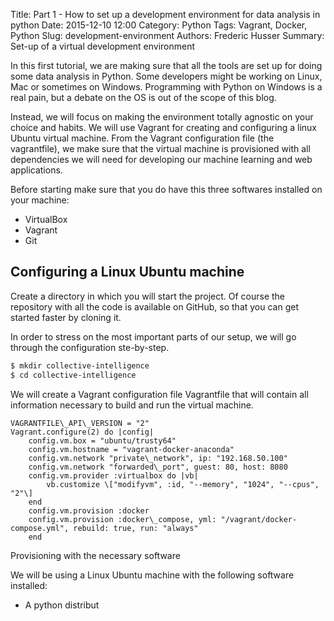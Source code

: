 Title: Part 1 - How to set up a development environment for data analysis in python
Date: 2015-12-10 12:00
Category: Python
Tags: Vagrant, Docker, Python
Slug: development-environment
Authors: Frederic Husser
Summary: Set-up of a virtual development environment

In this first tutorial, we are making sure that all the tools are set up for doing some data analysis in Python. Some developers might be working on Linux, Mac or sometimes on Windows. Programming with Python on Windows is a real pain, but a debate on the OS is out of the scope of this blog.

Instead, we will focus on making the environment totally agnostic on your choice and habits. We will use Vagrant for creating and configuring a linux Ubuntu virtual machine. From the Vagrant configuration file (the vagrantfile), we make sure that the virtual machine is provisioned with all dependencies we will need for developing our machine learning and web applications.

Before starting make sure that you do have this three softwares installed on your machine:
-   VirtualBox
-   Vagrant
-   Git

Configuring a Linux Ubuntu machine
----------------------------------
Create a directory in which you will start the project. Of course the repository with all the code is available on GitHub, so that you can get started faster by cloning it.

In order to stress on the most important parts of our setup, we will go through the configuration ste-by-step.

```bash
$ mkdir collective-intelligence
$ cd collective-intelligence
```

We will create a Vagrant configuration file Vagrantfile that will contain all information necessary to build and run the virtual machine.

```
VAGRANTFILE\_API\_VERSION = "2"
Vagrant.configure(2) do |config|
    config.vm.box = "ubuntu/trusty64"
    config.vm.hostname = "vagrant-docker-anaconda"
    config.vm.network "private\_network", ip: "192.168.50.100"
    config.vm.network "forwarded\_port", guest: 80, host: 8080
    config.vm.provider :virtualbox do |vb|
        vb.customize \["modifyvm", :id, "--memory", "1024", "--cpus", "2"\]
    end
    config.vm.provision :docker
    config.vm.provision :docker\_compose, yml: "/vagrant/docker-compose.yml", rebuild: true, run: "always"
    end
```

Provisioning with the necessary software

We will be using a Linux Ubuntu machine with the following software installed:

-   A python distribut
